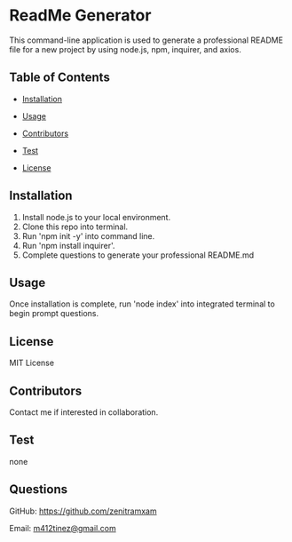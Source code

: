 # ReadMe Generator
    
This command-line application is used to generate a professional README file for a new project by using node.js, npm, inquirer, and axios. 
    
## Table of Contents
    
* [Installation](#installation)
    
* [Usage](#usage)
    
* [Contributors](#contribute)
    
* [Test](#test)
    
* [License](#license)
    
## Installation
    
1. Install node.js to your local environment.
2. Clone this repo into terminal.
3. Run 'npm init -y' into command line.
4. Run 'npm install inquirer'.
5. Complete questions to generate your professional README.md
    
## Usage
    
Once installation is complete, run 'node index' into integrated terminal to begin prompt questions. 

## License
    
MIT License
    
## Contributors
    
Contact me if interested in collaboration.
    
## Test
    
none
    
## Questions
    
GitHub: https://github.com/zenitramxam
    
Email: m412tinez@gmail.com
